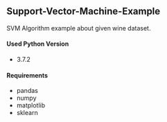 ## Support-Vector-Machine-Example
SVM Algorithm example about given wine dataset.

#### Used Python Version
- 3.7.2

#### Requirements

- pandas
- numpy
- matplotlib
- sklearn



